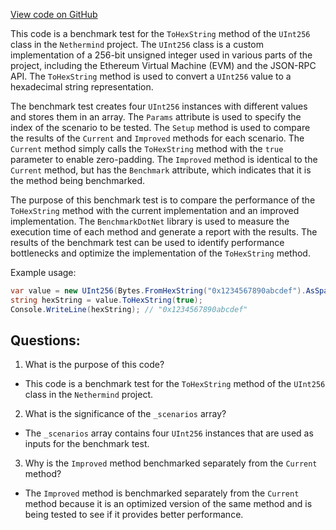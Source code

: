 [View code on GitHub](https://github.com/nethermindeth/nethermind/Nethermind.JsonRpc.Benchmark/UInt256ToHexStringBenchmark.cs)

This code is a benchmark test for the `ToHexString` method of the `UInt256` class in the `Nethermind` project. The `UInt256` class is a custom implementation of a 256-bit unsigned integer used in various parts of the project, including the Ethereum Virtual Machine (EVM) and the JSON-RPC API. The `ToHexString` method is used to convert a `UInt256` value to a hexadecimal string representation.

The benchmark test creates four `UInt256` instances with different values and stores them in an array. The `Params` attribute is used to specify the index of the scenario to be tested. The `Setup` method is used to compare the results of the `Current` and `Improved` methods for each scenario. The `Current` method simply calls the `ToHexString` method with the `true` parameter to enable zero-padding. The `Improved` method is identical to the `Current` method, but has the `Benchmark` attribute, which indicates that it is the method being benchmarked.

The purpose of this benchmark test is to compare the performance of the `ToHexString` method with the current implementation and an improved implementation. The `BenchmarkDotNet` library is used to measure the execution time of each method and generate a report with the results. The results of the benchmark test can be used to identify performance bottlenecks and optimize the implementation of the `ToHexString` method.

Example usage:

```csharp
var value = new UInt256(Bytes.FromHexString("0x1234567890abcdef").AsSpan());
string hexString = value.ToHexString(true);
Console.WriteLine(hexString); // "0x1234567890abcdef"
```
## Questions: 
 1. What is the purpose of this code?
- This code is a benchmark test for the `ToHexString` method of the `UInt256` class in the `Nethermind` project.

2. What is the significance of the `_scenarios` array?
- The `_scenarios` array contains four `UInt256` instances that are used as inputs for the benchmark test.

3. Why is the `Improved` method benchmarked separately from the `Current` method?
- The `Improved` method is benchmarked separately from the `Current` method because it is an optimized version of the same method and is being tested to see if it provides better performance.